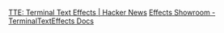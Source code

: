 
[TTE: Terminal Text Effects | Hacker News](https://news.ycombinator.com/item?id=40503202)
[Effects Showroom - TerminalTextEffects Docs](https://chrisbuilds.github.io/terminaltexteffects/showroom/)
